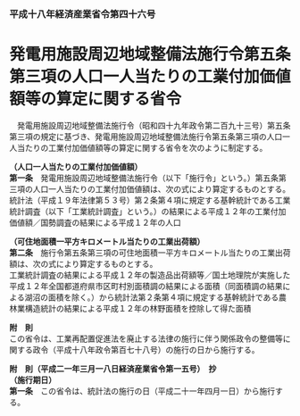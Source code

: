 ### 平成十八年経済産業省令第四十六号  
# 発電用施設周辺地域整備法施行令第五条第三項の人口一人当たりの工業付加価値額等の算定に関する省令  
　発電用施設周辺地域整備法施行令（昭和四十九年政令第二百九十三号）第五条第三項の規定に基づき、発電用施設周辺地域整備法施行令第五条第三項の人口一人当たりの工業付加価値額等の算定に関する省令を次のように制定する。  
  
**（人口一人当たりの工業付加価値額）**  
**第一条**　発電用施設周辺地域整備法施行令（以下「施行令」という。）第五条第三項の人口一人当たりの工業付加価値額は、次の式により算定するものとする。  
統計法（平成１９年法律第５３号）第２条第４項に規定する基幹統計である工業統計調査（以下「工業統計調査」という。）の結果による平成１２年の工業付加価値額／国勢調査の結果による平成１２年の人口  
  
**（可住地面積一平方キロメートル当たりの工業出荷額）**  
**第二条**　施行令第五条第三項の可住地面積一平方キロメートル当たりの工業出荷額は、次の式により算定するものとする。  
工業統計調査の結果による平成１２年の製造品出荷額等／国土地理院が実施した平成１２年全国都道府県市区町村別面積調の結果による面積（同面積調の結果による湖沼の面積を除く。）から統計法第２条第４項に規定する基幹統計である農林業構造統計の結果による平成１２年の林野面積を控除して得た面積  
  
**附　則**  
この省令は、工業再配置促進法を廃止する法律の施行に伴う関係政令の整備等に関する政令（平成十八年政令第百七十八号）の施行の日から施行する。  
  
**附　則（平成二一年三月一八日経済産業省令第一五号）　抄**  
**（施行期日）**  
**第一条**　この省令は、統計法の施行の日（平成二十一年四月一日）から施行する。  
  
